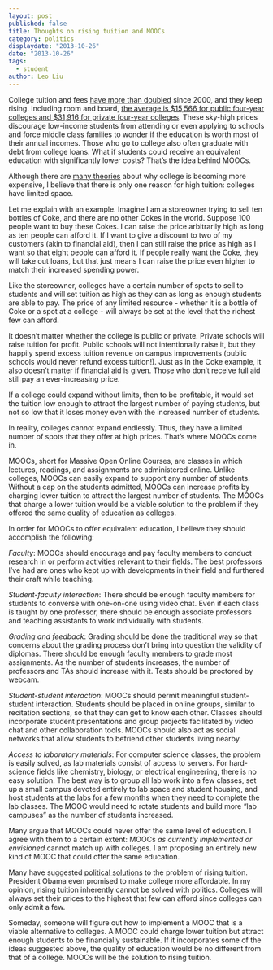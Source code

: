 ```yaml
---
layout: post
published: false
title: Thoughts on rising tuition and MOOCs
category: politics
displaydate: "2013-10-26"
date: "2013-10-26"
tags: 
  - student
author: Leo Liu
---
```


College tuition and fees [have more than doubled](http://www.usnews.com/education/blogs/student-loan-ranger/2011/09/28/college-tuition-growth-rate-is-biggest-bubble-of-them-all) since 2000, and they keep rising. Including room and board, [the average is $15,566 for public four-year colleges and $31,916 for private four-year colleges](http://colleges.myguidesusa.com/answers-to-my-questions/what-is-the-average-annual-college-tuition?/). These sky-high prices discourage low-income students from attending or even applying to schools and force middle class families to wonder if the education is worth most of their annual incomes. Those who go to college also often graduate with debt from college loans. What if students could receive an equivalent education with significantly lower costs? That’s the idea behind MOOCs.

Although there are [many theories](http://www.washingtonpost.com/blogs/wonkblog/wp/2013/08/26/introducing-the-tuition-is-too-damn-high/) about why college is becoming more expensive, I believe that there is only one reason for high tuition: colleges have limited space.

Let me explain with an example. Imagine I am a storeowner trying to sell ten bottles of Coke, and there are no other Cokes in the world. Suppose 100 people want to buy these Cokes. I can raise the price arbitrarily high as long as ten people can afford it. If I want to give a discount to two of my customers (akin to financial aid), then I can still raise the price as high as I want so that eight people can afford it. If people really want the Coke, they will take out loans, but that just means I can raise the price even higher to match their increased spending power.

Like the storeowner, colleges have a certain number of spots to sell to students and will set tuition as high as they can as long as enough students are able to pay. The price of any limited resource - whether it is a bottle of Coke or a spot at a college - will always be set at the level that the richest few can afford.

It doesn’t matter whether the college is public or private. Private schools will raise tuition for profit. Public schools will not intentionally raise it, but they happily spend excess tuition revenue on campus improvements (public schools would never refund excess tuition!). Just as in the Coke example, it also doesn’t matter if financial aid is given. Those who don’t receive full aid still pay an ever-increasing price.

If a college could expand without limits, then to be profitable, it would set the tuition low enough to attract the largest number of paying students, but not so low that it loses money even with the increased number of students.

In reality, colleges cannot expand endlessly. Thus, they have a limited number of spots that they offer at high prices. That’s where MOOCs come in.

MOOCs, short for Massive Open Online Courses, are classes in which lectures, readings, and assignments are administered online. Unlike colleges, MOOCs can easily expand to support any number of students. Without a cap on the students admitted, MOOCs can increase profits by charging lower tuition to attract the largest number of students. The MOOCs that charge a lower tuition would be a viable solution to the problem if they offered the same quality of education as colleges. 

In order for MOOCs to offer equivalent education, I believe they should accomplish the following:

_Faculty_: MOOCs should encourage and pay faculty members to conduct research in or perform activities relevant to their fields. The best professors I’ve had are ones who kept up with developments in their field and furthered their craft while teaching.

_Student-faculty interaction_: There should be enough faculty members for students to converse with one-on-one using video chat. Even if each class is taught by one professor, there should be enough associate professors and teaching assistants to work individually with students.

_Grading and feedback_: Grading should be done the traditional way so that concerns about the grading process don’t bring into question the validity of diplomas. There should be enough faculty members to grade most assignments. As the number of students increases, the number of professors and TAs should increase with it. Tests should be proctored by webcam.

_Student-student interaction_: MOOCs should permit meaningful student-student interaction. Students should be placed in online groups, similar to recitation sections, so that they can get to know each other. Classes should incorporate student presentations and group projects facilitated by video chat and other collaboration tools. MOOCs should also act as social networks that allow students to befriend other students living nearby.

_Access to laboratory materials_: For computer science classes, the problem is easily solved, as lab materials consist of access to servers. For hard-science fields like chemistry, biology, or electrical engineering, there is no easy solution. The best way is to group all lab work into a few classes, set up a small campus devoted entirely to lab space and student housing, and host students at the labs for a few months when they need to complete the lab classes. The MOOC would need to rotate students and build more “lab campuses” as the number of students increased.

Many argue that MOOCs could never offer the same level of education. I agree with them to a certain extent: MOOCs _as currently implemented or envisioned_ cannot match up with colleges. I am proposing an entirely new kind of MOOC that could offer the same education.

Many have suggested [political solutions](http://www.washingtonpost.com/blogs/wonkblog/wp/2013/09/06/the-tuition-is-too-damn-high-part-x-so-how-do-we-fix-it/) to the problem of rising tuition. President Obama even promised to make college more affordable. In my opinion, rising tuition inherently cannot be solved with politics. Colleges will always set their prices to the highest that few can afford since colleges can only admit a few.

Someday, someone will figure out how to implement a MOOC that is a viable alternative to colleges. A MOOC could charge lower tuition but attract enough students to be financially sustainable. If it incorporates some of the ideas suggested above, the quality of education would be no different from that of a college. MOOCs will be the solution to rising tuition.
